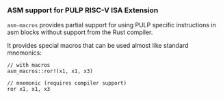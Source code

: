 ### ASM support for PULP RISC-V ISA Extension

`asm-macros` provides partial support for using PULP specific instructions in asm blocks without support from the Rust compiler.

It provides special macros that can be used almost like standard mnemonics:
```
// with macros
asm_macros::ror!(x1, x1, x3)

// mnemonic (requires compiler support)
ror x1, x1, x3
```
